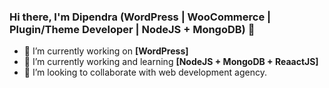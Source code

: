 ### Hi there, I'm Dipendra (WordPress | WooCommerce | Plugin/Theme Developer | NodeJS + MongoDB) 👋

- 🔭 I’m currently working on **[WordPress]**
- 🌱 I’m currently working and learning **[NodeJS + MongoDB + ReaactJS]**
- 👯 I’m looking to collaborate with web development agency. 
